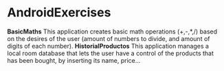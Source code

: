 # AndroidExercises
**BasicMaths**
This application creates basic math operations (+,-,*,/) based on the desires of the user (amount of numbers to divide, and amount of digits of each number).
**HistorialProductos**
This application manages a local room database that lets the user have a control of the products that has been bought, by inserting its name, price... 
